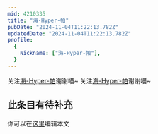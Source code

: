 ```yaml
---
mid: 4210335
title: "海-Hyper-帕"
pubDate: "2024-11-04T11:22:13.782Z"
updatedDate: "2024-11-04T11:22:13.782Z"
profile:
  {
    Nickname: ["海-Hyper-帕"],
  }
---
```


关注[海-Hyper-帕](https://space.bilibili.com/4210335)谢谢喵~ 关注[海-Hyper-帕](https://space.bilibili.com/4210335)谢谢喵~

## 此条目有待补充
你可以在[这里](https://github.com/Yuhanawa/VTuber.ICU-Content/edit/master/v/海-Hyper-帕/index.md)编辑本文
